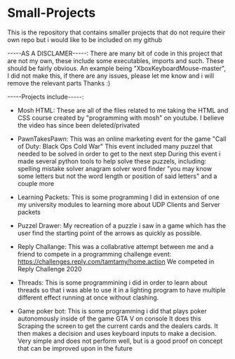 # Small-Projects
This is the repository that contains smaller projects that do not require their own repo but i would like to be included on my github


-----AS A DISCLAMER-----:
There are many bit of code in this project that are not my own, these include some executables, imports and such.
These should be fairly obvious.
An example being "XboxKeyboardMouse-master", 
I did not make this, if there are any issues, please let me know and i will remove the relevant parts
Thanks :)


-----Projects include-----:


- Mosh HTML:
These are all of the files related to me taking the HTML and CSS course created by "programming with mosh"
on youtube. I believe the video has since been deleted/privated


- PawnTakesPawn:
This was an online marketing event for the game "Call of Duty: Black Ops Cold War"
This event included many puzzel that needed to be solved in order to get to the next step
During this event i made several python tools to help solve these puzzels, including:
 spelling mistake solver
 anagram solver
 word finder
 "you may know some letters but not the word length or position of said letters"
and a couple more


- Learning Packets:
This is some programming I did in extension of one my university modules to learning more
about UDP Clients and Server packets


- Puzzel Drawer:
My recreation of a puzzle i saw in a game which has the user find the starting point of the arrows
as quickly as possible.


- Reply Challange:
This was a collabrative attempt between me and a friend to compete in a programming challenge event:
https://challenges.reply.com/tamtamy/home.action
We competed in Reply Challenge 2020


- Threads:
This is some programmining i did in order to learn about threads so that i was able to use it in 
a lighting program to have multiple different effect running at once without clashing.


- Game poker bot:
This is some programming i did that plays poker autonomously inside of the game GTA V on console
It does this Scraping the screen to get the current cards and the dealers cards.
It then makes a decision and uses keyboard inputs to make a decision.
Very simple and does not perform well, but is a good proof on concept that can be improved upon in the future

